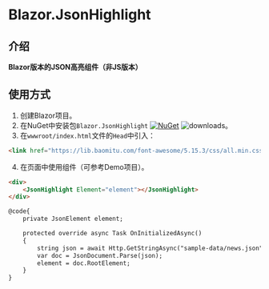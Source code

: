 # Blazor.JsonHighlight

## 介绍

**Blazor版本的JSON高亮组件（非JS版本）**

## 使用方式
1. 创建Blazor项目。
2. 在NuGet中安装包`Blazor.JsonHighlight` [![NuGet](https://img.shields.io/nuget/v/Blazor.JsonHighlight.svg?style=flat-square&label=nuget)](https://www.nuget.org/packages/Blazor.JsonHighlight/) ![downloads](https://img.shields.io/nuget/dt/Blazor.JsonHighlight.svg)。
3. 在`wwwroot/index.html`文件的`Head`中引入：
```html
<link href="https://lib.baomitu.com/font-awesome/5.15.3/css/all.min.css" rel="stylesheet">
```
4. 在页面中使用组件（可参考Demo项目）。
```html
<div>
    <JsonHighlight Element="element"></JsonHighlight>
</div>

@code{
    private JsonElement element;

    protected override async Task OnInitializedAsync()
    {
        string json = await Http.GetStringAsync("sample-data/news.json");
        var doc = JsonDocument.Parse(json);
        element = doc.RootElement;
    }
}
```
